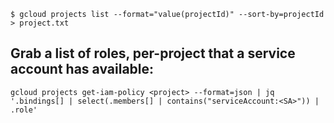 `$ gcloud projects list --format="value(projectId)" --sort-by=projectId > project.txt`

## Grab a list of roles, per-project that a service account has available:

`gcloud projects get-iam-policy <project> --format=json | jq '.bindings[] | select(.members[] | contains("serviceAccount:<SA>")) | .role'`
